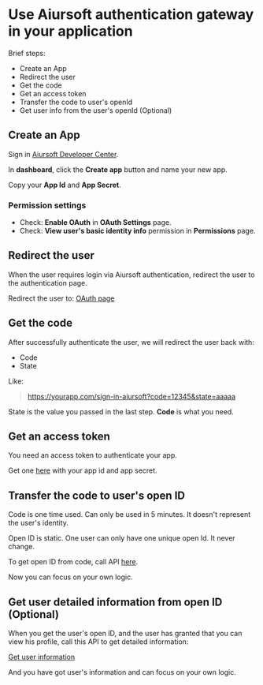 # Use Aiursoft authentication gateway in your application

Brief steps:

* Create an App
* Redirect the user
* Get the code
* Get an access token
* Transfer the code to user's openId
* Get user info from the user's openId (Optional)

## Create an App

Sign in [Aiursoft Developer Center](https://developer.aiursoft.com).

In **dashboard**, click the **Create app** button and name your new app.

Copy your **App Id** and **App Secret**.

### Permission settings

* Check: **Enable OAuth** in **OAuth Settings** page.
* Check: **View user's basic identity info** permission in **Permissions** page.


## Redirect the user

When the user requires login via Aiursoft authentication, redirect the user to the authentication page.

Redirect the user to: [OAuth page](./OAuth.md#Authorize)

## Get the code

After successfully authenticate the user, we will redirect the user back with:

* Code
* State

Like:

> https://yourapp.com/sign-in-aiursoft?code=12345&state=aaaaa

State is the value you passed in the last step. **Code** is what you need.

## Get an access token

You need an access token to authenticate your app.

Get one [here](../App%20Authentication/API.md#AccessToken) with your app id and app secret.

## Transfer the code to user's open ID

Code is one time used. Can only be used in 5 minutes. It doesn't represent the user's identity.

Open ID is static. One user can only have one unique open Id. It never change.

To get open ID from code, call API [here](./Account.md#CodeToOpenId).

Now you can focus on your own logic.

## Get user detailed information from open ID (Optional)

When you get the user's open ID, and the user has granted that you can view his profile, call this API to get detailed information:

[Get user information](./Account.md#UserInfo)

And you have got user's information and can focus on your own logic.
